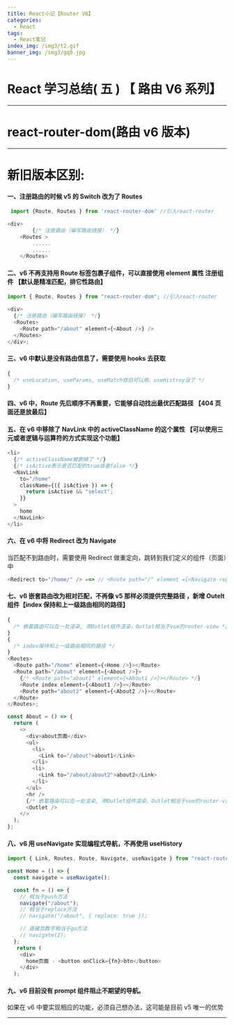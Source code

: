 ```yaml
---
title: React小记【Router V6】
categories:
  - React
tags:
  - React笔记
index_img: /img3/t2.gif
banner_img: /img3/gq9.jpg
---
```


# React 学习总结( 五 ) 【 路由 V6 系列】

---

# react-router-dom(路由 v6 版本)

---

# 新旧版本区别:

#### 一、注册路由的时候 v5 的 Switch 改为了 Routes

```javascript
 import {Route, Routes } from 'react-router-dom' //引入react-router

<div>
        {/* 注册路由（编写路由链接） */}
    <Routes >
        ......
        ......
    </Routes>
```

#### 二、v6 不再支持用 Route 标签包裹子组件，可以直接使用 element 属性 注册组件 【默认是精准匹配，排它性路由】

```javascript
import { Route, Routes } from "react-router-dom"; //引入react-router

<div>
  {/* 注册路由（编写路由链接） */}
  <Routes>
    <Route path="/about" element={<About />} />
  </Routes>
</div>;
```

#### 三、v6 中默认是没有路由信息了，需要使用 hooks 去获取

```javascript
{
  /* useLocation, useParams, useMatch依旧可以用，useHistroy没了 */
}
```

#### 四、v6 中，Route 先后顺序不再重要，它能够自动找出最优匹配路径 【404 页面还是放最后】

#### 五、在 v6 中移除了 NavLink 中的 activeClassName 的这个属性 【可以使用三元或者逻辑与运算符的方式实现这个功能】

```javascript
<li>
  {/* activeClassName被删掉了 */}
  {/* isActive表示是否匹配的true或者false */}
  <NavLink
    to="/home"
    className={({ isActive }) => {
      return isActive && "select";
    }}
  >
    home
  </NavLink>
</li>
```

#### 六、在 v6 中将 Redirect 改为 Navigate

当匹配不到路由时，需要使用 Redirect 做重定向，跳转到我们定义的组件（页面）中

```javascript
<Redirect to="/home/" /> ==> // <Route path="/" element ={<Navigate replace to="/home" />} />  不加 replace 默认是 push
```

#### 七、v6 嵌套路由改为相对匹配，不再像 v5 那样必须提供完整路径 ，新增 Outelt 组件【index 保持和上一级路由相同的路径】

```javascript
{
  /* 嵌套路由可以在一处渲染, 用Outlet组件渲染，Outlet相当于vue的router-view */
}
{
  /* index保持和上一级路由相同的路径 */
}
<Routes>
  <Route path="/home" element={<Home />}></Route>
  <Route path="/about" element={<About />}>
    {/* <Route path="about1" element={<About1 />}></Route> */}
    <Route index element={<About1 />}></Route>
    <Route path="about2" element={<About2 />}></Route>
  </Route>
</Routes>;
```

```javascript
const About = () => {
  return (
    <>
      <div>about页面</div>
      <ul>
        <li>
          <Link to="/about">about1</Link>
        </li>
        <li>
          <Link to="/about/about2">about2</Link>
        </li>
      </ul>
      <hr />
      {/* 嵌套路由可以在一处渲染, 用Outlet组件渲染，Outlet相当于vue的router-view */}
      <Outlet />
    </>
  );
};
```

#### 八、v6 用 useNavigate 实现编程式导航，不再使用 useHistory

```javascript
import { Link, Routes, Route, Navigate, useNavigate } from "react-router-dom";

const Home = () => {
  const navigate = useNavigate();

  const fn = () => {
    // 相当于push方法
    navigate("/about");
    // 相当于replace方法
    // navigate("/about", { replace: true });

    // 直接加数字相当于go方法
    // navigate(2);
  };
   return (
    <div>
      home页面 - <button onClick={fn}>btn</button>
    </div>
  );
```

#### 九、v6 目前没有 prompt 组件阻止不期望的导航。

如果在 v6 中要实现相应的功能，必须自己想办法，这可能是目前 v5 唯一的优势

---
